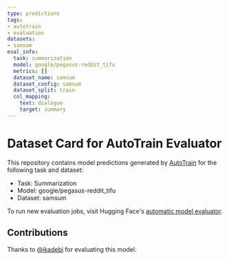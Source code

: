 ```yaml
---
type: predictions
tags:
- autotrain
- evaluation
datasets:
- samsum
eval_info:
  task: summarization
  model: google/pegasus-reddit_tifu
  metrics: []
  dataset_name: samsum
  dataset_config: samsum
  dataset_split: train
  col_mapping:
    text: dialogue
    target: summary
---
```

# Dataset Card for AutoTrain Evaluator

This repository contains model predictions generated by [AutoTrain](https://huggingface.co/autotrain) for the following task and dataset:

* Task: Summarization
* Model: google/pegasus-reddit_tifu
* Dataset: samsum

To run new evaluation jobs, visit Hugging Face's [automatic model evaluator](https://huggingface.co/spaces/autoevaluate/model-evaluator).

## Contributions

Thanks to [@ikadebi](https://huggingface.co/ikadebi) for evaluating this model.